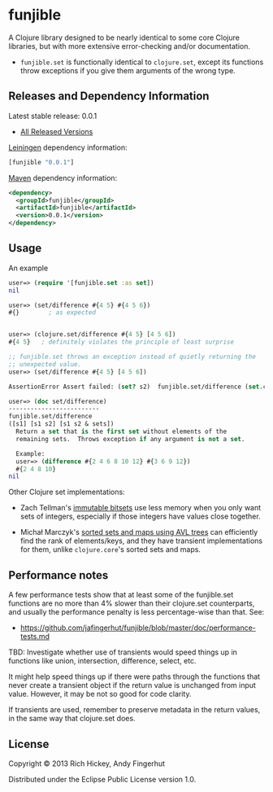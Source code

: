 # funjible

A Clojure library designed to be nearly identical to some core Clojure
libraries, but with more extensive error-checking and/or
documentation.

* `funjible.set` is functionally identical to `clojure.set`, except
  its functions throw exceptions if you give them arguments of the
  wrong type.


## Releases and Dependency Information

Latest stable release: 0.0.1

* [All Released Versions](https://clojars.org/funjible/versions)

[Leiningen](https://github.com/technomancy/leiningen) dependency information:

```clojure
[funjible "0.0.1"]
```
[Maven](http://maven.apache.org/) dependency information:

```xml
<dependency>
  <groupId>funjible</groupId>
  <artifactId>funjible</artifactId>
  <version>0.0.1</version>
</dependency>
```


## Usage

An example 
```clojure
user=> (require '[funjible.set :as set])
nil

user=> (set/difference #{4 5} #{4 5 6})
#{}        ; as expected


user=> (clojure.set/difference #{4 5} [4 5 6])
#{4 5}   ; definitely violates the principle of least surprise

;; funjible.set throws an exception instead of quietly returning the
;; unexpected value.
user=> (set/difference #{4 5} [4 5 6])

AssertionError Assert failed: (set? s2)  funjible.set/difference (set.clj:60)

user=> (doc set/difference)
-------------------------
funjible.set/difference
([s1] [s1 s2] [s1 s2 & sets])
  Return a set that is the first set without elements of the
  remaining sets.  Throws exception if any argument is not a set.

  Example:
  user=> (difference #{2 4 6 8 10 12} #{3 6 9 12})
  #{2 4 8 10}
nil
```

Other Clojure set implementations:

* Zach Tellman's [immutable
  bitsets](https://github.com/ztellman/immutable-bitset) use less
  memory when you only want sets of integers, especially if those
  integers have values close together.

* Michał Marczyk's [sorted sets and maps using AVL
  trees](https://github.com/michalmarczyk/avl.clj) can efficiently
  find the rank of elements/keys, and they have transient
  implementations for them, unlike `clojure.core`'s sorted sets and
  maps.


## Performance notes

A few performance tests show that at least some of the funjible.set
functions are no more than 4% slower than their clojure.set
counterparts, and usually the performance penalty is less
percentage-wise than that.  See:

* https://github.com/jafingerhut/funjible/blob/master/doc/performance-tests.md


TBD: Investigate whether use of transients would speed things up in
functions like union, intersection, difference, select, etc.

It might help speed things up if there were paths through the
functions that never create a transient object if the return value is
unchanged from input value.  However, it may be not so good for code
clarity.

If transients are used, remember to preserve metadata in the return
values, in the same way that clojure.set does.


## License

Copyright © 2013 Rich Hickey, Andy Fingerhut

Distributed under the Eclipse Public License version 1.0.
